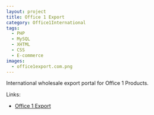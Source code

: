 ```yaml
---
layout: project
title: Office 1 Export
category: Office1International
tags:
  - PHP
  - MySQL
  - XHTML
  - CSS
  - E-commerce
images:
  - office1export.com.png
---
```


International wholesale export portal for Office 1 Products.

Links:

* [Office 1 Export](http://office1export.com)
